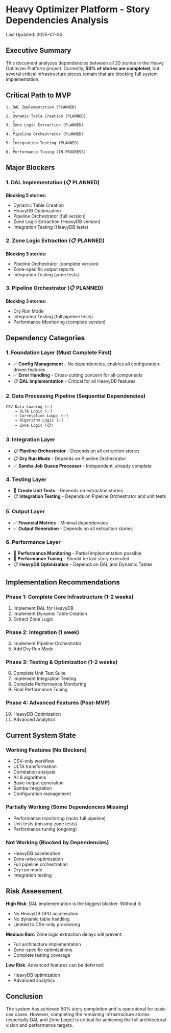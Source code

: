 # Heavy Optimizer Platform - Story Dependencies Analysis

Last Updated: 2025-07-30

## Executive Summary

This document analyzes dependencies between all 20 stories in the Heavy Optimizer Platform project. Currently, **50% of stories are completed**, but several critical infrastructure pieces remain that are blocking full system implementation.

## Critical Path to MVP

```
1. DAL Implementation (PLANNED)
   ↓
2. Dynamic Table Creation (PLANNED)
   ↓
3. Zone Logic Extraction (PLANNED)
   ↓
4. Pipeline Orchestrator (PLANNED)
   ↓
5. Integration Testing (PLANNED)
   ↓
6. Performance Tuning (IN PROGRESS)
```

## Major Blockers

### 1. **DAL Implementation** (📋 PLANNED)
**Blocking 5 stories:**
- Dynamic Table Creation
- HeavyDB Optimization
- Pipeline Orchestrator (full version)
- Zone Logic Extraction (HeavyDB version)
- Integration Testing (HeavyDB tests)

### 2. **Zone Logic Extraction** (📋 PLANNED)
**Blocking 3 stories:**
- Pipeline Orchestrator (complete version)
- Zone-specific output reports
- Integration Testing (zone tests)

### 3. **Pipeline Orchestrator** (📋 PLANNED)
**Blocking 3 stories:**
- Dry Run Mode
- Integration Testing (full pipeline tests)
- Performance Monitoring (complete version)

## Dependency Categories

### 1. Foundation Layer (Must Complete First)
- ✅ **Config Management** - No dependencies, enables all configuration-driven features
- ✅ **Error Handling** - Cross-cutting concern for all components
- 📋 **DAL Implementation** - Critical for all HeavyDB features

### 2. Data Processing Pipeline (Sequential Dependencies)
```
CSV Data Loading (✅) 
    → ULTA Logic (✅) 
    → Correlation Logic (✅) 
    → Algorithm Logic (✅) 
    → Zone Logic (📋)
```

### 3. Integration Layer
- 📋 **Pipeline Orchestrator** - Depends on all extraction stories
- 📋 **Dry Run Mode** - Depends on Pipeline Orchestrator
- ✅ **Samba Job Queue Processor** - Independent, already complete

### 4. Testing Layer
- 🚧 **Create Unit Tests** - Depends on extraction stories
- 📋 **Integration Testing** - Depends on Pipeline Orchestrator and unit tests

### 5. Output Layer
- ✅ **Financial Metrics** - Minimal dependencies
- ✅ **Output Generation** - Depends on all extraction stories

### 6. Performance Layer
- 🚧 **Performance Monitoring** - Partial implementation possible
- 🚧 **Performance Tuning** - Should be last story executed
- 📋 **HeavyDB Optimization** - Depends on DAL and Dynamic Tables

## Implementation Recommendations

### Phase 1: Complete Core Infrastructure (1-2 weeks)
1. Implement DAL for HeavyDB
2. Implement Dynamic Table Creation
3. Extract Zone Logic

### Phase 2: Integration (1 week)
4. Implement Pipeline Orchestrator
5. Add Dry Run Mode

### Phase 3: Testing & Optimization (1-2 weeks)
6. Complete Unit Test Suite
7. Implement Integration Testing
8. Complete Performance Monitoring
9. Final Performance Tuning

### Phase 4: Advanced Features (Post-MVP)
10. HeavyDB Optimization
11. Advanced Analytics

## Current System State

### Working Features (No Blockers)
- CSV-only workflow
- ULTA transformation
- Correlation analysis
- All 8 algorithms
- Basic output generation
- Samba integration
- Configuration management

### Partially Working (Some Dependencies Missing)
- Performance monitoring (lacks full pipeline)
- Unit tests (missing zone tests)
- Performance tuning (ongoing)

### Not Working (Blocked by Dependencies)
- HeavyDB acceleration
- Zone-wise optimization
- Full pipeline orchestration
- Dry run mode
- Integration testing

## Risk Assessment

**High Risk**: DAL implementation is the biggest blocker. Without it:
- No HeavyDB GPU acceleration
- No dynamic table handling
- Limited to CSV-only processing

**Medium Risk**: Zone logic extraction delays will prevent:
- Full architecture implementation
- Zone-specific optimizations
- Complete testing coverage

**Low Risk**: Advanced features can be deferred:
- HeavyDB optimization
- Advanced analytics

## Conclusion

The system has achieved 50% story completion and is operational for basic use cases. However, completing the remaining infrastructure stories (especially DAL and Zone Logic) is critical for achieving the full architectural vision and performance targets.